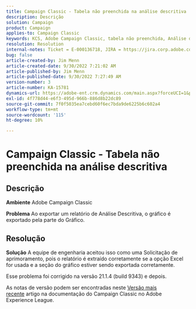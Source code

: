 ```yaml
---
title: Campaign Classic - Tabela não preenchida na análise descritiva
description: Descrição
solution: Campaign
product: Campaign
applies-to: Campaign Classic
keywords: KCS, Adobe Campaign Classic, tabela não preenchida, Análise descritiva, Perguntas frequentes
resolution: Resolution
internal-notes: Ticket = E-000136718, JIRA = https://jira.corp.adobe.com/browse/NEO-24963
bug: false
article-created-by: Jim Menn
article-created-date: 9/30/2022 7:21:02 AM
article-published-by: Jim Menn
article-published-date: 9/30/2022 7:27:49 AM
version-number: 3
article-number: KA-15781
dynamics-url: https://adobe-ent.crm.dynamics.com/main.aspx?forceUCI=1&pagetype=entityrecord&etn=knowledgearticle&id=7872c36a-9040-ed11-9db1-0022480866ad
exl-id: 4f778d44-e6f3-495d-966b-886d8b22dc89
source-git-commit: 7f0f5035ea7cebd60f6ec7bda9de6225b6c602a4
workflow-type: tm+mt
source-wordcount: '115'
ht-degree: 10%

---
```


# Campaign Classic - Tabela não preenchida na análise descritiva

## Descrição


<b>Ambiente</b>
Adobe Campaign Classic

<b>Problema</b>
Ao exportar um relatório de Análise Descritiva, o gráfico é exportado pela parte do Gráfico.


## Resolução


<b>Solução</b>
A equipe de engenharia aceitou isso como uma Solicitação de aprimoramento, pois o relatório é extraído corretamente se a opção Excel for usada e a seção do gráfico estiver sendo exportada corretamente.

Esse problema foi corrigido na versão 21.1.4 (build 9343) e depois.

As notas de versão podem ser encontradas neste [Versão mais recente](https://experienceleague.adobe.com/docs/campaign-classic/using/release-notes/latest-release.html?lang=pt-BR) artigo na documentação do Campaign Classic no Adobe Experience League.
